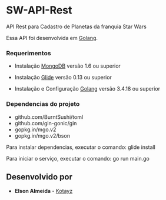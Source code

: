 # SW-API-Rest

API Rest para Cadastro de Planetas da franquia Star Wars

Essa API foi desenvolvida em [Golang](https://golang.org/).

### Requerimentos
* Instalação [MongoDB](https://www.digitalocean.com/community/tutorials/como-instalar-o-mongodb-no-ubuntu-16-04-pt) versão 1.6 ou superior

* Instalação [Glide](https://github.com/Masterminds/glide) versão 0.13 ou superior

* Instalação e Configuração [Golang](https://www.digitalocean.com/community/tutorials/how-to-install-go-1-6-on-ubuntu-16-04) versão 3.4.18 ou superior

### Dependencias do projeto
 * github.com/BurntSushi/toml
 * github.com/gin-gonic/gin
 * gopkg.in/mgo.v2
 * gopkg.in/mgo.v2/bson

Para instalar dependencias, executar o comando: glide install

Para iniciar o serviço, executar o comando: go run main.go

## Desenvolvido por

* **Elson Almeida** - [Kotayz](https://github.com/kotayz)
